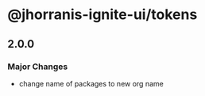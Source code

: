 # @jhorranis-ignite-ui/tokens

## 2.0.0

### Major Changes

- change name of packages to new org name
